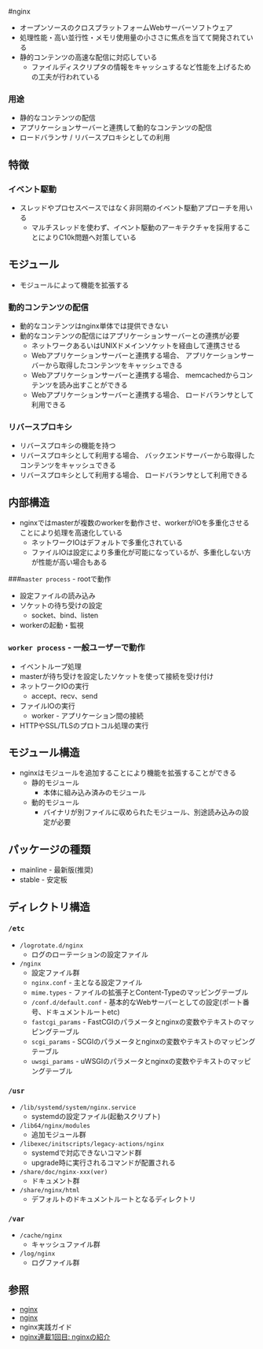 #nginx
- オープンソースのクロスプラットフォームWebサーバーソフトウェア
- 処理性能・高い並行性・メモリ使用量の小ささに焦点を当てて開発されている
- 静的コンテンツの高速な配信に対応している
  - ファイルディスクリプタの情報をキャッシュするなど性能を上げるための工夫が行われている

### 用途
- 静的なコンテンツの配信
- アプリケーションサーバーと連携して動的なコンテンツの配信
- ロードバランサ / リバースプロキシとしての利用

## 特徴
### イベント駆動
- スレッドやプロセスベースではなく非同期のイベント駆動アプローチを用いる
  - マルチスレッドを使わず、イベント駆動のアーキテクチャを採用することによりC10k問題へ対策している

## モジュール
- モジュールによって機能を拡張する

### 動的コンテンツの配信
- 動的なコンテンツはnginx単体では提供できない
- 動的なコンテンツの配信にはアプリケーションサーバーとの連携が必要
  - ネットワークあるいはUNIXドメインソケットを経由して連携させる
  - Webアプリケーションサーバーと連携する場合、
    アプリケーションサーバーから取得したコンテンツをキャッシュできる
  - Webアプリケーションサーバーと連携する場合、
    memcachedからコンテンツを読み出すことができる
  - Webアプリケーションサーバーと連携する場合、
    ロードバランサとして利用できる

### リバースプロキシ
- リバースプロキシの機能を持つ
- リバースプロキシとして利用する場合、
  バックエンドサーバーから取得したコンテンツをキャッシュできる
- リバースプロキシとして利用する場合、
  ロードバランサとして利用できる

## 内部構造
- nginxではmasterが複数のworkerを動作させ、workerがIOを多重化させることにより処理を高速化している
  - ネットワークIOはデフォルトで多重化されている
  - ファイルIOは設定により多重化が可能になっているが、多重化しない方が性能が高い場合もある

###`master process` - rootで動作
- 設定ファイルの読み込み
- ソケットの待ち受けの設定
  - socket、bind、listen
- workerの起動・監視

### `worker process` - 一般ユーザーで動作
- イベントループ処理
- masterが待ち受けを設定したソケットを使って接続を受け付け
- ネットワークIOの実行
  - accept、recv、send
- ファイルIOの実行
  - worker - アプリケーション間の接続
- HTTPやSSL/TLSのプロトコル処理の実行

## モジュール構造
- nginxはモジュールを追加することにより機能を拡張することができる
  - 静的モジュール
    - 本体に組み込み済みのモジュール
  - 動的モジュール
    - バイナリが別ファイルに収められたモジュール、別途読み込みの設定が必要

## パッケージの種類
- mainline - 最新版(推奨)
- stable   - 安定板

## ディレクトリ構造
### `/etc`
- `/logrotate.d/nginx`
  - ログのローテーションの設定ファイル
- `/nginx`
  - 設定ファイル群
  - `nginx.conf`           - 主となる設定ファイル
  - `mime.types`           - ファイルの拡張子とContent-Typeのマッピングテーブル
  - `/conf.d/default.conf` - 基本的なWebサーバーとしての設定(ポート番号、ドキュメントルートetc)
  - `fastcgi_params`       - FastCGIのパラメータとnginxの変数やテキストのマッピングテーブル
  - `scgi_params`          - SCGIのパラメータとnginxの変数やテキストのマッピングテーブル
  - `uwsgi_params`         - uWSGIのパラメータとnginxの変数やテキストのマッピングテーブル

### `/usr`
- `/lib/systemd/system/nginx.service`
  - systemdの設定ファイル(起動スクリプト)
- `/lib64/nginx/modules`
  - 追加モジュール群
- `/libexec/initscripts/legacy-actions/nginx`
  - systemdで対応できないコマンド群
  - upgrade時に実行されるコマンドが配置される
- `/share/doc/nginx-xxx(ver)`
  - ドキュメント群
- `/share/nginx/html`
  - デフォルトのドキュメントルートとなるディレクトリ

### `/var`
- `/cache/nginx`
  - キャッシュファイル群
- `/log/nginx`
  - ログファイル群

## 参照
- [nginx](https://nginx.org/en/)
- [nginx](https://ja.wikipedia.org/wiki/Nginx)
- nginx実践ガイド
- [nginx連載1回目: nginxの紹介](https://heartbeats.jp/hbblog/2012/01/nginx01.html)
